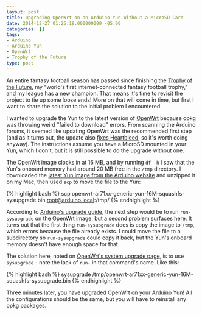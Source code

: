 ```yaml
---
layout: post
title: Upgrading OpenWrt on an Arduino Yun Without a MicroSD Card
date: 2014-12-27 01:25:19.000000000 -05:00
categories: []
tags:
- Arduino
- Arduino Yun
- OpenWrt
- Trophy of the Future
type: post
---
```

An entire fantasy football season has passed since finishing the <a href="http://samjbrenner.com/notes/making-the-worlds-first-internet-enabled-fantasy-football-trophy-part-2-programming/">Trophy of the Future</a>, my "world's first internet-connected fantasy football trophy," and my league has a new champion. That means it's time to revisit the project to tie up some loose ends! More on that will come in time, but first I want to share the solution to the initial problem I encountered.

I wanted to upgrade the Yun to the latest version of <a href="https://openwrt.org/">OpenWrt</a> because opkg was throwing weird "failed to download" errors. From scanning the Arduino forums, it seemed like updating OpenWrt was the recommended first step (and as it turns out, the update also <a href="http://blog.arduino.cc/2014/04/23/upgrading-the-openwrt-yun-image-on-the-yun/">fixes Heartbleed</a>, so it's worth doing anyway). The instructions assume you have a MicroSD mounted in your Yun, which I don't, but it is still possible to do the upgrade without one.

The OpenWrt image clocks in at 16 MB, and by running `df -h` I saw that the Yun's onboard memory had around 20 MB free in the `/tmp` directory. I downloaded the <a href="http://arduino.cc/en/Main/Software#toc8">latest Yun image from the Arduino website</a> and unzipped it on my Mac, then used `scp` to move the file to the Yun:

{% highlight bash %}
scp openwrt-ar71xx-generic-yun-16M-squashfs-sysupgrade.bin root@arduino.local:/tmp/
{% endhighlight %}

According to <a href="http://arduino.cc/en/Tutorial/YunSysupgrade">Arduino's upgrade guide</a>, the next step would be to run `run-sysupgrade` on the OpenWrt image, but a second problem surfaces here. It turns out that the first thing `run-sysupgrade` does is copy the image to `/tmp`, which errors because the file already exists. I could move the file to a subdirectory so `run-sysupgrade` could copy it back, but the Yun's onboard memory doesn't have enough space for that.

The solution here, noted on <a href="http://wiki.openwrt.org/doc/howto/generic.sysupgrade">OpenWrt's system upgrade page</a>, is to use `sysupgrade` - note the lack of `run-` in that command's name. Like this:

{% highlight bash %}
sysupgrade /tmp/openwrt-ar71xx-generic-yun-16M-squashfs-sysupgrade.bin
{% endhighlight %}

Three minutes later, you have upgraded OpenWrt on your Arduino Yun! All the configurations should be the same, but you will have to reinstall any opkg packages.
